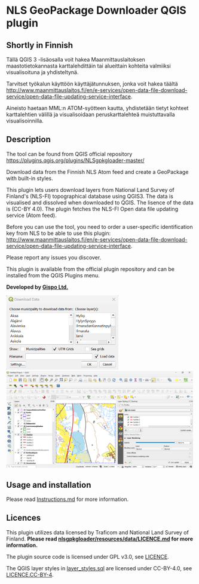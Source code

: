 # NLS GeoPackage Downloader QGIS plugin

## Shortly in Finnish

Tällä QGIS 3 -lisäosalla voit hakea Maanmittauslaitoksen maastotietokannasta karttalehdittäin tai alueittain kohteita valmiiksi visualisoituna ja yhdisteltynä.

Tarvitset työkalun käyttöön käyttäjätunnuksen, jonka voit hakea täältä <http://www.maanmittauslaitos.fi/en/e-services/open-data-file-download-service/open-data-file-updating-service-interface>.

Aineisto haetaan MML:n ATOM-syötteen kautta, yhdistetään tietyt kohteet karttalehtien välillä ja visualisoidaan peruskarttalehteä muistuttavalla visualisoinnilla.

## Description

The tool can be found from QGIS official repository <https://plugins.qgis.org/plugins/NLSgpkgloader-master/>

Download data from the Finnish NLS Atom feed and create a GeoPackage with built-in styles.

This plugin lets users download layers from National Land Survey of Finland's (NLS-FI) topographical database using QGIS3. The data is visualised and dissolved when downloaded to QGIS. The lisence of the data is (CC-BY 4.0). The plugin fetches the NLS-FI Open data file updating service (Atom feed).

Before you can use the tool, you need to order a user-specific identification key from NLS to be able to use this plugin: <http://www.maanmittauslaitos.fi/en/e-services/open-data-file-download-service/open-data-file-updating-service-interface>.

Please report any issues you discover.

This plugin is available from the official plugin repository and can be installed from the QGIS Plugins menu.

**Developed by [Gispo Ltd.](https://www.gispo.fi)**

<img width="300" alt="image" src="documentation/download_data.png">

<img width="500" alt="image" src="documentation/project.png">

## Usage and installation

Please read [Instructions.md](nlsgpkgloader/documentation/instructions.md) for more information.

## Licences

This plugin utilizes data licensed by Traficom and National Land Survey of Finland. **Please read [nlsgpkgloader/resources/data/LICENCE.md](nlsgpkgloader/resources/data/LICENCE.md) for more information.**

The plugin source code is licensed under GPL v3.0, see [LICENCE](LICENCE).

The QGIS layer styles in [layer_styles.sql](nlsgpkgloader/resources/data/layer_styles.sql) are licensed under CC-BY-4.0, see [LICENCE.CC-BY-4](LICENCE.CC-BY-4).
